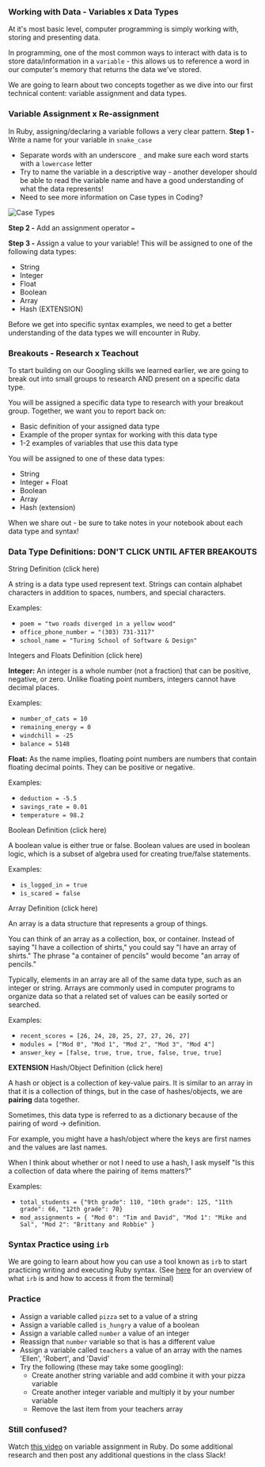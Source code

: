### Working with Data - Variables x Data Types
At it's most basic level, computer programming is simply working with, storing and presenting data. 

In programming, one of the most common ways to interact with data is to store data/information in a `variable` - this allows us to reference a word in our computer's memory that returns the data we've stored.

We are going to learn about two concepts together as we dive into our first technical content: variable assignment and data types. 

### Variable Assignment x Re-assignment
In Ruby, assigning/declaring a variable follows a very clear pattern.
**Step 1 -** Write a name for your variable in `snake_case`
- Separate words with an underscore `_` and make sure each word starts with a `lowercase` letter
- Try to name the variable in a descriptive way - another developer should be able to read the variable name and have a good understanding of what the data represents!
- Need to see more information on Case types in Coding?

![Case Types](https://res.cloudinary.com/practicaldev/image/fetch/s--sUdRHMkr--/c_imagga_scale,f_auto,fl_progressive,h_500,q_auto,w_1000/https://cl.ly/330i2s0q2j3o/Image%25202018-08-06%2520at%252012.13.40%2520PM.png)

**Step 2 -** Add an assignment operator `=`

**Step 3 -** Assign a value to your variable! This will be assigned to one of the following data types:
- String
- Integer
- Float
- Boolean
- Array
- Hash (EXTENSION)

Before we get into specific syntax examples, we need to get a better understanding of the data types we will encounter in Ruby.

### Breakouts - Research x Teachout
To start building on our Googling skills we learned earlier, we are going to break out into small groups to research AND present on a specific data type.

You will be assigned a specific data type to research with your breakout group. Together, we want you to report back on:
- Basic definition of your assigned data type
- Example of the proper syntax for working with this data type
- 1-2 examples of variables that use this data type

You will be assigned to one of these data types:
- String
- Integer + Float
- Boolean
- Array
- Hash (extension)

When we share out - be sure to take notes in your notebook about each data type and syntax!


<div class="try-it">
<h3>Data Type Definitions: DON'T CLICK UNTIL AFTER BREAKOUTS</h3>
  <div>
    <p class="toggle-show">
      String Definition (click here)
    </p>
    <div class="toggle-content hidden">  
      <p>A <span class="vocab">string</span> is a data type used represent text. Strings can contain alphabet characters in addition to spaces, numbers, and special characters.</p>
      <p>Examples:</p>
      <ul>
        <li><code>poem = "two roads diverged in a yellow wood"</code></li>
        <li><code>office_phone_number = "(303) 731-3117"</code></li>
        <li><code>school_name = "Turing School of Software & Design"</code></li>
      </ul>
    </div>
  </div>
  <div>
    <p class="toggle-show">
    Integers and Floats Definition (click here)
  </p>
    <div class="toggle-content hidden">
      <p><strong><span class="vocab">Integer</span>:</strong> An integer is a whole number (not a fraction) that can be positive, negative, or zero. Unlike floating point numbers, integers cannot have decimal places.</p>
      <p>Examples:</p>
      <ul>
        <li><code>number_of_cats = 10</code></li>
        <li><code>remaining_energy = 0</code></li>
        <li><code>windchill = -25</code></li>
        <li><code>balance = 5148</code></li>
      </ul>
      <p><strong><span class="vocab">Float</span>:</strong> As the name implies, floating point numbers are numbers that contain floating decimal points. They can be positive or negative.</p>
      <p>Examples:</p>
      <ul>
        <li><code>deduction = -5.5</code></li>
        <li><code>savings_rate = 0.01</code></li>
        <li><code>temperature = 98.2</code></li>
      </ul>
    </div>
  </div>
  <div>
    <p class="toggle-show">
      Boolean Definition (click here)
    </p>
    <div class="toggle-content hidden">
      <p>A <span class="vocab">boolean</span> value is either true or false. Boolean values are used in boolean logic, which is a subset of algebra used for creating true/false statements.</p>
      <p>Examples:</p>
      <ul>
        <li><code>is_logged_in = true</code></li>
        <li><code>is_scared = false</code></li>
      </ul>
    </div>
  </div>
  <div>
    <p class="toggle-show">
      Array Definition (click here)
    </p>
    <div class="toggle-content hidden">
      <p>An <span class="vocab">array</span> is a data structure that represents a group of things.</p>
      <p>You can think of an array as a collection, box, or container. Instead of saying "I have a collection of shirts," you could say "I have an array of shirts." The phrase "a container of pencils" would become "an array of pencils."</p>
      <p>Typically, elements in an array are all of the same data type, such as an integer or string. Arrays are commonly used in computer programs to organize data so that a related set of values can be easily sorted or searched.</p>
      <p>Examples:</p>
      <ul>
        <li><code>recent_scores = [26, 24, 28, 25, 27, 27, 26, 27]</code></li>
        <li><code>modules = ["Mod 0", "Mod 1", "Mod 2", "Mod 3", "Mod 4"]</code></li>
        <li><code>answer_key = [false, true, true, true, false, true, true]</code></li>
      </ul>
    </div>
  </div>
  <div>
    <p class="toggle-show">
      <strong>EXTENSION</strong> Hash/Object Definition (click here)
    </p>
    <div class="toggle-content hidden">
      <p>A <span class="vocab">hash</span> or <span class="vocab">object</span> is a collection of key-value pairs. It is similar to an array in that it is a collection of things, but in the case of hashes/objects, we are <strong>pairing</strong> data together.</p>
      <p>Sometimes, this data type is referred to as a dictionary because of the pairing of word -> definition.</p>
      <p>For example, you might have a hash/object where the keys are first names and the values are last names.</p>
      <p>When I think about whether or not I need to use a hash, I ask myself "Is this a collection of data where the pairing of items matters?"</p>
      <p>Examples:</p>
      <ul>
        <li><code>total_students = {"9th grade": 110, "10th grade": 125, "11th grade": 66, "12th grade": 70}</code></li>
        <li><code>mod_assignments = { "Mod 0": "Tim and David", "Mod 1": "Mike and Sal", "Mod 2": "Brittany and Robbie" }</code></li>
      </ul>
    </div>
  </div>
</div>

### Syntax Practice using `irb`
We are going to learn about how you can use a tool known as `irb` to start practicing writing and executing Ruby syntax. (See [here](https://learn.co/lessons/irb-readme) for an overview of what `irb` is and how to access it from the terminal)

### Practice
* Assign a variable called `pizza` set to a value of a string
* Assign a variable called `is_hungry` a value of a boolean
* Assign a variable called `number` a value of an integer
* Reassign that `number` variable so that is has a different value
* Assign a variable called `teachers` a value of an array with the names 'Ellen', 'Robert', and 'David'
* Try the following (these may take some googling):
  * Create another string variable and add combine it with your pizza variable
  * Create another integer variable and multiply it by your number variable
  * Remove the last item from your teachers array

### Still confused?
Watch [this video](https://www.youtube.com/watch?v=S-IeM4xnCog&list=PL1Y67f0xPzdMFq2S1bK7E7veT_BbK-zjt&index=3) on variable assignment in Ruby. Do some additional research and then post any additional questions in the class Slack!
